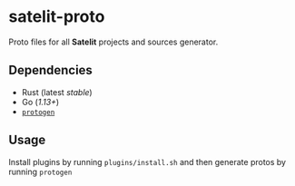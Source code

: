 # satelit-proto

Proto files for all **Satelit** projects and sources generator.

## Dependencies

- Rust (latest _stable_)
- Go (_1.13+_)
- [`protogen`](https://github.com/satelit-project/protogen)

## Usage

Install plugins by running `plugins/install.sh` and then generate protos by running `protogen`

